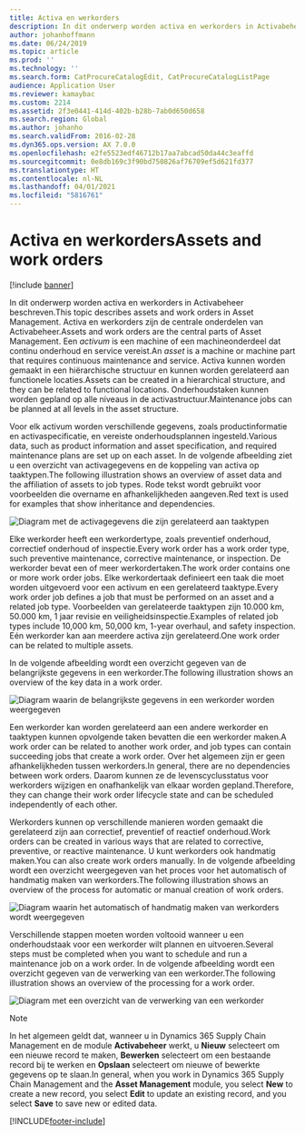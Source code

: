 ```yaml
---
title: Activa en werkorders
description: In dit onderwerp worden activa en werkorders in Activabeheer beschreven.
author: johanhoffmann
ms.date: 06/24/2019
ms.topic: article
ms.prod: ''
ms.technology: ''
ms.search.form: CatProcureCatalogEdit, CatProcureCatalogListPage
audience: Application User
ms.reviewer: kamaybac
ms.custom: 2214
ms.assetid: 2f3e0441-414d-402b-b28b-7ab0d650d658
ms.search.region: Global
ms.author: johanho
ms.search.validFrom: 2016-02-28
ms.dyn365.ops.version: AX 7.0.0
ms.openlocfilehash: e2fe5523edf46712b17aa7abcad50da44c3eaffd
ms.sourcegitcommit: 0e8db169c3f90bd750826af76709ef5d621fd377
ms.translationtype: HT
ms.contentlocale: nl-NL
ms.lasthandoff: 04/01/2021
ms.locfileid: "5816761"
---
```

# <a name="assets-and-work-orders"></a><span data-ttu-id="d2104-103">Activa en werkorders</span><span class="sxs-lookup"><span data-stu-id="d2104-103">Assets and work orders</span></span>

[!include [banner](../../includes/banner.md)]

 

<span data-ttu-id="d2104-104">In dit onderwerp worden activa en werkorders in Activabeheer beschreven.</span><span class="sxs-lookup"><span data-stu-id="d2104-104">This topic describes assets and work orders in Asset Management.</span></span> <span data-ttu-id="d2104-105">Activa en werkorders zijn de centrale onderdelen van Activabeheer.</span><span class="sxs-lookup"><span data-stu-id="d2104-105">Assets and work orders are the central parts of Asset Management.</span></span> <span data-ttu-id="d2104-106">Een *activum* is een machine of een machineonderdeel dat continu onderhoud en service vereist.</span><span class="sxs-lookup"><span data-stu-id="d2104-106">An *asset* is a machine or machine part that requires continuous maintenance and service.</span></span> <span data-ttu-id="d2104-107">Activa kunnen worden gemaakt in een hiërarchische structuur en kunnen worden gerelateerd aan functionele locaties.</span><span class="sxs-lookup"><span data-stu-id="d2104-107">Assets can be created in a hierarchical structure, and they can be related to functional locations.</span></span> <span data-ttu-id="d2104-108">Onderhoudstaken kunnen worden gepland op alle niveaus in de activastructuur.</span><span class="sxs-lookup"><span data-stu-id="d2104-108">Maintenance jobs can be planned at all levels in the asset structure.</span></span>

<span data-ttu-id="d2104-109">Voor elk activum worden verschillende gegevens, zoals productinformatie en activaspecificatie, en vereiste onderhoudsplannen ingesteld.</span><span class="sxs-lookup"><span data-stu-id="d2104-109">Various data, such as product information and asset specification, and required maintenance plans are set up on each asset.</span></span> <span data-ttu-id="d2104-110">In de volgende afbeelding ziet u een overzicht van activagegevens en de koppeling van activa op taaktypen.</span><span class="sxs-lookup"><span data-stu-id="d2104-110">The following illustration shows an overview of asset data and the affiliation of assets to job types.</span></span> <span data-ttu-id="d2104-111">Rode tekst wordt gebruikt voor voorbeelden die overname en afhankelijkheden aangeven.</span><span class="sxs-lookup"><span data-stu-id="d2104-111">Red text is used for examples that show inheritance and dependencies.</span></span>

![Diagram met de activagegevens die zijn gerelateerd aan taaktypen](media/05-overview-image.png)

<span data-ttu-id="d2104-113">Elke werkorder heeft een werkordertype, zoals preventief onderhoud, correctief onderhoud of inspectie.</span><span class="sxs-lookup"><span data-stu-id="d2104-113">Every work order has a work order type, such preventive maintenance, corrective maintenance, or inspection.</span></span> <span data-ttu-id="d2104-114">De werkorder bevat een of meer werkordertaken.</span><span class="sxs-lookup"><span data-stu-id="d2104-114">The work order contains one or more work order jobs.</span></span> <span data-ttu-id="d2104-115">Elke werkordertaak definieert een taak die moet worden uitgevoerd voor een activum en een gerelateerd taaktype.</span><span class="sxs-lookup"><span data-stu-id="d2104-115">Every work order job defines a job that must be performed on an asset and a related job type.</span></span> <span data-ttu-id="d2104-116">Voorbeelden van gerelateerde taaktypen zijn 10.000 km, 50.000 km, 1 jaar revisie en veiligheidsinspectie.</span><span class="sxs-lookup"><span data-stu-id="d2104-116">Examples of related job types include 10,000 km, 50,000 km, 1-year overhaul, and safety inspection.</span></span> <span data-ttu-id="d2104-117">Eén werkorder kan aan meerdere activa zijn gerelateerd.</span><span class="sxs-lookup"><span data-stu-id="d2104-117">One work order can be related to multiple assets.</span></span>

<span data-ttu-id="d2104-118">In de volgende afbeelding wordt een overzicht gegeven van de belangrijkste gegevens in een werkorder.</span><span class="sxs-lookup"><span data-stu-id="d2104-118">The following illustration shows an overview of the key data in a work order.</span></span>

![Diagram waarin de belangrijkste gegevens in een werkorder worden weergegeven](media/06-overview-image.png)

<span data-ttu-id="d2104-120">Een werkorder kan worden gerelateerd aan een andere werkorder en taaktypen kunnen opvolgende taken bevatten die een werkorder maken.</span><span class="sxs-lookup"><span data-stu-id="d2104-120">A work order can be related to another work order, and job types can contain succeeding jobs that create a work order.</span></span> <span data-ttu-id="d2104-121">Over het algemeen zijn er geen afhankelijkheden tussen werkorders.</span><span class="sxs-lookup"><span data-stu-id="d2104-121">In general, there are no dependencies between work orders.</span></span> <span data-ttu-id="d2104-122">Daarom kunnen ze de levenscyclusstatus voor werkorders wijzigen en onafhankelijk van elkaar worden gepland.</span><span class="sxs-lookup"><span data-stu-id="d2104-122">Therefore, they can change their work order lifecycle state and can be scheduled independently of each other.</span></span>

<span data-ttu-id="d2104-123">Werkorders kunnen op verschillende manieren worden gemaakt die gerelateerd zijn aan correctief, preventief of reactief onderhoud.</span><span class="sxs-lookup"><span data-stu-id="d2104-123">Work orders can be created in various ways that are related to corrective, preventive, or reactive maintenance.</span></span> <span data-ttu-id="d2104-124">U kunt werkorders ook handmatig maken.</span><span class="sxs-lookup"><span data-stu-id="d2104-124">You can also create work orders manually.</span></span> <span data-ttu-id="d2104-125">In de volgende afbeelding wordt een overzicht weergegeven van het proces voor het automatisch of handmatig maken van werkorders.</span><span class="sxs-lookup"><span data-stu-id="d2104-125">The following illustration shows an overview of the process for automatic or manual creation of work orders.</span></span>

![Diagram waarin het automatisch of handmatig maken van werkorders wordt weergegeven](media/07-overview-image.png)

<span data-ttu-id="d2104-127">Verschillende stappen moeten worden voltooid wanneer u een onderhoudstaak voor een werkorder wilt plannen en uitvoeren.</span><span class="sxs-lookup"><span data-stu-id="d2104-127">Several steps must be completed when you want to schedule and run a maintenance job on a work order.</span></span> <span data-ttu-id="d2104-128">In de volgende afbeelding wordt een overzicht gegeven van de verwerking van een werkorder.</span><span class="sxs-lookup"><span data-stu-id="d2104-128">The following illustration shows an overview of the processing for a work order.</span></span>

![Diagram met een overzicht van de verwerking van een werkorder](media/08-overview-image.png)

> [!NOTE]
> <span data-ttu-id="d2104-130">In het algemeen geldt dat, wanneer u in Dynamics 365 Supply Chain Management en de module **Activabeheer** werkt, u **Nieuw** selecteert om een nieuwe record te maken, **Bewerken** selecteert om een bestaande record bij te werken en **Opslaan** selecteert om nieuwe of bewerkte gegevens op te slaan.</span><span class="sxs-lookup"><span data-stu-id="d2104-130">In general, when you work in Dynamics 365 Supply Chain Management and the **Asset Management** module, you select **New** to create a new record, you select **Edit** to update an existing record, and you select **Save** to save new or edited data.</span></span>


[!INCLUDE[footer-include](../../../includes/footer-banner.md)]